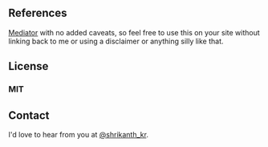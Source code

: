 References
---------

[Mediator](https://github.com/dirkfabisch/madiator/blob/master/LICENSE) with no added caveats, so feel free to use this on your site without linking back to me or using a disclaimer or anything silly like that.


License
---------

### MIT


Contact
-------
I'd love to hear from you at [@shrikanth_kr](https://twitter.com/shrikanth_kr). 


